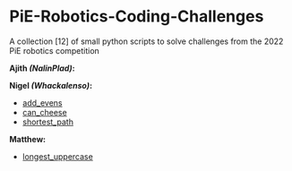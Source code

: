 # PiE-Robotics-Coding-Challenges
A collection [12] of small python scripts to solve challenges from the 2022 PiE robotics competition

**Ajith *(NalinPlad)*:** 

**Nigel *(Whackalenso)*:** 
- [add_evens](Challenges/modules/add_evens.py)
- [can_cheese](Challenges/modules/can_cheese.py)
- [shortest_path](Challenges/modules/shortest_path.py)

**Matthew:** 
- [longest_uppercase](Challenges/modules/longest_uppercase.py)
